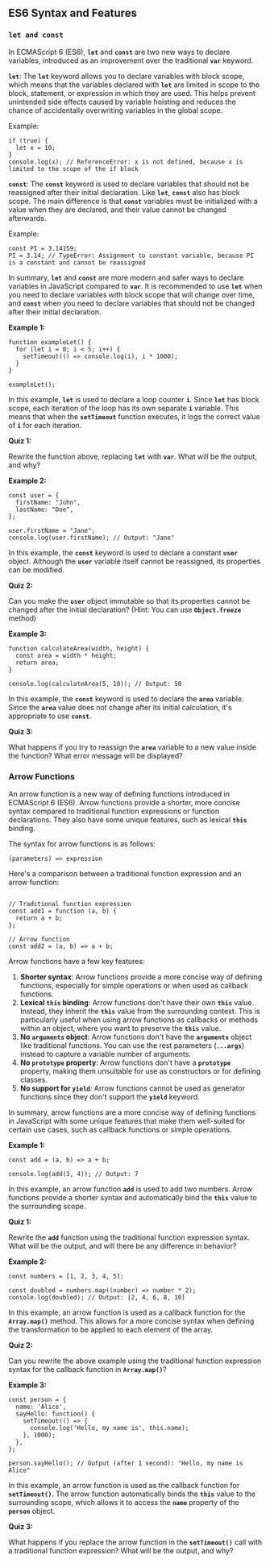 ## ES6 Syntax and Features

### **`let and const`**

In ECMAScript 6 (ES6), **`let`** and **`const`** are two new ways to declare variables, introduced as an improvement over the traditional **`var`** keyword.

**`let`**: The **`let`** keyword allows you to declare variables with block scope, which means that the variables declared with **`let`** are limited in scope to the block, statement, or expression in which they are used. This helps prevent unintended side effects caused by variable hoisting and reduces the chance of accidentally overwriting variables in the global scope.

Example:

```
if (true) {
  let x = 10;
}
console.log(x); // ReferenceError: x is not defined, because x is limited to the scope of the if block

```

**`const`**: The **`const`** keyword is used to declare variables that should not be reassigned after their initial declaration. Like **`let`**, **`const`** also has block scope. The main difference is that **`const`** variables must be initialized with a value when they are declared, and their value cannot be changed afterwards.

Example:

```
const PI = 3.14159;
PI = 3.14; // TypeError: Assignment to constant variable, because PI is a constant and cannot be reassigned

```

In summary, **`let`** and **`const`** are more modern and safer ways to declare variables in JavaScript compared to **`var`**. It is recommended to use **`let`** when you need to declare variables with block scope that will change over time, and **`const`** when you need to declare variables that should not be changed after their initial declaration.

**Example 1:**

```
function exampleLet() {
  for (let i = 0; i < 5; i++) {
    setTimeout(() => console.log(i), i * 1000);
  }
}

exampleLet();

```

In this example, **`let`** is used to declare a loop counter **`i`**. Since **`let`** has block scope, each iteration of the loop has its own separate **`i`** variable. This means that when the **`setTimeout`** function executes, it logs the correct value of **`i`** for each iteration.

**Quiz 1:**

Rewrite the function above, replacing **`let`** with **`var`**. What will be the output, and why?

**Example 2:**

```
const user = {
  firstName: "John",
  lastName: "Doe",
};

user.firstName = "Jane";
console.log(user.firstName); // Output: "Jane"

```

In this example, the **`const`** keyword is used to declare a constant **`user`** object. Although the **`user`** variable itself cannot be reassigned, its properties can be modified.

**Quiz 2:**

Can you make the **`user`** object immutable so that its properties cannot be changed after the initial declaration? (Hint: You can use **`Object.freeze`** method)

**Example 3:**

```
function calculateArea(width, height) {
  const area = width * height;
  return area;
}

console.log(calculateArea(5, 10)); // Output: 50

```

In this example, the **`const`** keyword is used to declare the **`area`** variable. Since the **`area`** value does not change after its initial calculation, it's appropriate to use **`const`**.

**Quiz 3:**

What happens if you try to reassign the **`area`** variable to a new value inside the function? What error message will be displayed?

### Arrow Functions

An arrow function is a new way of defining functions introduced in ECMAScript 6 (ES6). Arrow functions provide a shorter, more concise syntax compared to traditional function expressions or function declarations. They also have some unique features, such as lexical **`this`** binding.

The syntax for arrow functions is as follows:

```
(parameters) => expression

```

Here's a comparison between a traditional function expression and an arrow function:

```

// Traditional function expression
const add1 = function (a, b) {
  return a + b;
};

// Arrow function
const add2 = (a, b) => a + b;

```

Arrow functions have a few key features:

1. **Shorter syntax**: Arrow functions provide a more concise way of defining functions, especially for simple operations or when used as callback functions.
2. **Lexical `this` binding**: Arrow functions don't have their own **`this`** value. Instead, they inherit the **`this`** value from the surrounding context. This is particularly useful when using arrow functions as callbacks or methods within an object, where you want to preserve the **`this`** value.
3. **No `arguments` object**: Arrow functions don't have the **`arguments`** object like traditional functions. You can use the rest parameters (**`...args`**) instead to capture a variable number of arguments.
4. **No `prototype` property**: Arrow functions don't have a **`prototype`** property, making them unsuitable for use as constructors or for defining classes.
5. **No support for `yield`**: Arrow functions cannot be used as generator functions since they don't support the **`yield`** keyword.

In summary, arrow functions are a more concise way of defining functions in JavaScript with some unique features that make them well-suited for certain use cases, such as callback functions or simple operations.

**Example 1:**

```
const add = (a, b) => a + b;

console.log(add(3, 4)); // Output: 7

```

In this example, an arrow function **`add`** is used to add two numbers. Arrow functions provide a shorter syntax and automatically bind the **`this`** value to the surrounding scope.

**Quiz 1:**

Rewrite the **`add`** function using the traditional function expression syntax. What will be the output, and will there be any difference in behavior?

**Example 2:**

```
const numbers = [1, 2, 3, 4, 5];

const doubled = numbers.map((number) => number * 2);
console.log(doubled); // Output: [2, 4, 6, 8, 10]

```

In this example, an arrow function is used as a callback function for the **`Array.map()`** method. This allows for a more concise syntax when defining the transformation to be applied to each element of the array.

**Quiz 2:**

Can you rewrite the above example using the traditional function expression syntax for the callback function in **`Array.map()`**?

**Example 3:**

```
const person = {
  name: 'Alice',
  sayHello: function() {
    setTimeout(() => {
      console.log('Hello, my name is', this.name);
    }, 1000);
  },
};

person.sayHello(); // Output (after 1 second): "Hello, my name is Alice"

```

In this example, an arrow function is used as the callback function for **`setTimeout()`**. The arrow function automatically binds the **`this`** value to the surrounding scope, which allows it to access the **`name`** property of the **`person`** object.

**Quiz 3:**

What happens if you replace the arrow function in the **`setTimeout()`** call with a traditional function expression? What will be the output, and why?
